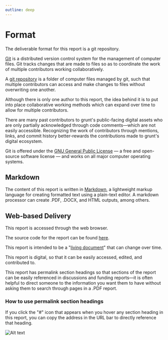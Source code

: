 ```yaml
---
outline: deep
---
```

# Format

The deliverable format for this report is a git repository. 

[Git](https://git-scm.com/) is a distributed version control system for the management of computer files. Git tracks changes that are made to files so as to coordinate the work of multiple contributors working collaboratively. 

A [git repository](https://www.gitkraken.com/learn/git/tutorials/what-is-a-git-repository) is a folder of computer files managed by git, such that multiple contributors can access and make changes to files without overwriting one another.

Although there is only one author to this report, the idea behind it is to put into place collaborative working methods which can expand over time to allow for multiple contributors.

There are many past contributors to grunt's public-facing digital assets who are only partially acknowledged through code comments—which are not easily accessible. Recognizing the work of contributors through mentions, links, and commit history better-rewards the contributions made to grunt's digital ecosystem.

Git is offered under the [GNU General Public License](https://en.wikipedia.org/wiki/GNU_General_Public_License) — a free and open-source software license — and works on all major computer operating systems.

## Markdown

The content of this report is written in [Markdown](https://en.wikipedia.org/wiki/Markdown), a lightweight markup language for creating formatted text using a plain-text editor. A markdown processor can create .PDF, .DOCX, and  HTML outputs, among others.

## Web-based Delivery

This report is accessed through the web browser. 

The source code for the report can be found [here](https://github.com/grunt-gallery/grunt-digital-audit).

This report is intended to be a "[living document](https://en.wikipedia.org/wiki/Living_document)" that can change over time.

This report is digital, so that it can be easily accessed, edited, and contributed to.

This report has permalink section headings so that sections of the report can be easily referenced in discussions and funding reports—it is often helpful to direct someone to the information you want them to have without asking them to search through pages in a .PDF report.

### How to use permalink section headings
If you click the "#" icon that appears when you hover any section heading in this report, you can copy the address in the URL bar to directly reference that heading.

![Alt text](/digital_response.gif "Example of making a permalink from heading content")


